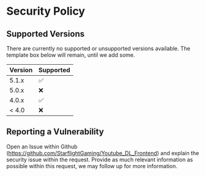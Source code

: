 # Security Policy

## Supported Versions

There are currently no supported or unsupported versions available. The template box below will remain, until we add some.

| Version | Supported          |
| ------- | ------------------ |
| 5.1.x   | :white_check_mark: |
| 5.0.x   | :x:                |
| 4.0.x   | :white_check_mark: |
| < 4.0   | :x:                |

## Reporting a Vulnerability

Open an Issue within Github (https://github.com/StarflightGaming/Youtube_DL_Frontend) and explain the security issue within the request. 
Provide as much relevant information as possible within this request, we may follow up for more information.
